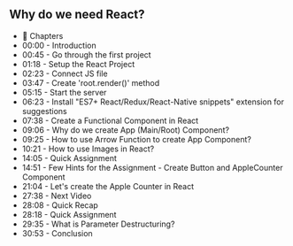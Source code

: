 ## Why do we need React?

- 📖 Chapters
- 00:00 - Introduction
- 00:45 - Go through the first project
- 01:18 - Setup the React Project
- 02:23 - Connect JS file
- 03:47 - Create 'root.render()' method
- 05:15 - Start the server
- 06:23 - Install "ES7+ React/Redux/React-Native snippets" extension for suggestions
- 07:38 - Create a Functional Component in React
- 09:06 - Why do we create App (Main/Root) Component?
- 09:25 - How to use Arrow Function to create App Component?
- 10:21 - How to use Images in React?
- 14:05 - Quick Assignment
- 14:51 - Few Hints for the Assignment - Create Button and AppleCounter Component
- 21:04 - Let's create the Apple Counter in React
- 27:38 - Next Video
- 28:08 - Quick Recap
- 28:18 - Quick Assignment
- 29:35 - What is Parameter Destructuring?
- 30:53 - Conclusion


